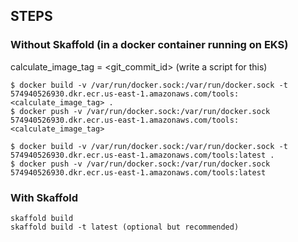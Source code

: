 ## STEPS

### Without Skaffold (in a docker container running on EKS)
calculate_image_tag = <date>_<timestamp>_<git_commit_id> (write a script for this)

```
$ docker build -v /var/run/docker.sock:/var/run/docker.sock -t 574940526930.dkr.ecr.us-east-1.amazonaws.com/tools:<calculate_image_tag> .
$ docker push -v /var/run/docker.sock:/var/run/docker.sock 574940526930.dkr.ecr.us-east-1.amazonaws.com/tools:<calculate_image_tag>

$ docker build -v /var/run/docker.sock:/var/run/docker.sock -t 574940526930.dkr.ecr.us-east-1.amazonaws.com/tools:latest .
$ docker push -v /var/run/docker.sock:/var/run/docker.sock 574940526930.dkr.ecr.us-east-1.amazonaws.com/tools:latest
```

### With Skaffold
```
skaffold build
skaffold build -t latest (optional but recommended)
```
